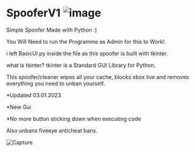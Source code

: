 # SpooferV1                   ![image](https://user-images.githubusercontent.com/123610758/214795461-25f97fc1-2f50-4803-832f-959be94d9b7b.png)




Simple Spoofer Made with Python :)

You Will Need to run the Programme as Admin for this to Work!.

i left BasicUI.py inside the file as this spoofer is built with tkinter.

what is tkinter? tkinter is a Standard GUI Library for Python.

This spoofer/cleaner wipes all your cache, blocks xbox live and removes everything you need to unban yourself.

*Updated 03.01.2023

*New Gui

*No more button sticking down when executing code

Also unbans fiveeye anticheat bans.


![Capture](https://user-images.githubusercontent.com/123610758/214798409-1b120455-b74a-4070-9059-3fb01f780781.png)
